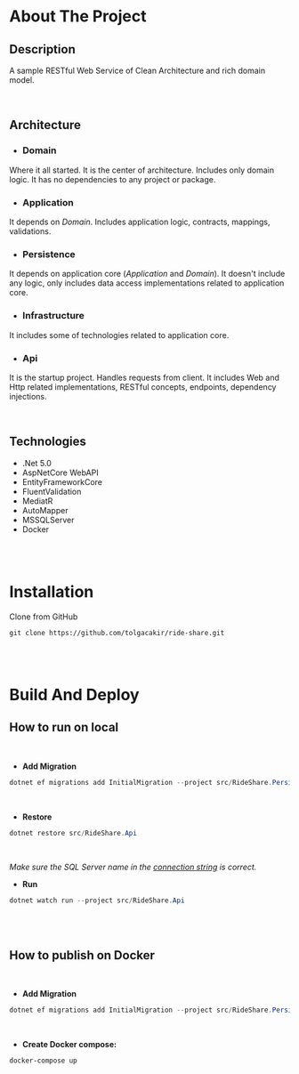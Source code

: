 # About The Project

## Description
A sample RESTful Web Service of Clean Architecture and rich domain model.

<br/>

## Architecture
- ### Domain
Where it all started. It is the center of architecture. Includes only domain logic. It has no dependencies to any project or package.

- ### Application
It depends on *Domain*. Includes application logic, contracts, mappings, validations.

- ### Persistence
It depends on application core (*Application* and *Domain*). It doesn't include any logic, only includes data access implementations related to application core.

- ### Infrastructure
It includes some of technologies related to application core.

- ### Api
It is the startup project. Handles requests from client. It includes Web and Http related implementations, RESTful concepts, endpoints, dependency injections.


<br/>

## Technologies
- .Net 5.0
- AspNetCore WebAPI
- EntityFrameworkCore
- FluentValidation
- MediatR
- AutoMapper
- MSSQLServer
- Docker



<br/><br/>

# Installation

Clone from GitHub
```git bash
git clone https://github.com/tolgacakir/ride-share.git
```

<br/><br/>

# Build And Deploy

## How to run on local

<br/>

- **Add Migration**
```powershell
dotnet ef migrations add InitialMigration --project src/RideShare.Persistence
```

<br/>

- **Restore**
```powershell
dotnet restore src/RideShare.Api
```

<br/>

*Make sure the SQL Server name in the [connection string](https://github.com/tolgacakir/ride-share/blob/main/src/RideShare.Api/appsettings.json#L10) is correct.*

- **Run**

```powershell
dotnet watch run --project src/RideShare.Api
```

<br/><br/>

## How to publish on Docker

<br/>

- **Add Migration**
```powershell
dotnet ef migrations add InitialMigration --project src/RideShare.Persistence
```

<br/>

- **Create Docker compose:**
```docker
docker-compose up
```
